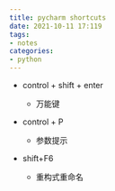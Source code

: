```yaml
---
title: pycharm shortcuts
date: 2021-10-11 17:119
tags:
- notes
categories:
- python
---
```


- control + shift + enter

  - 万能键

- control + P

  - 参数提示

- shift+F6

  - 重构式重命名

